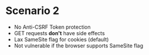 # Scenario 2

- No Anti-CSRF Token protection
- GET requests **don't** have side effects
- Lax SameSite flag for cookies (default)
- Not vulnerable if the browser supports SameSite flag
